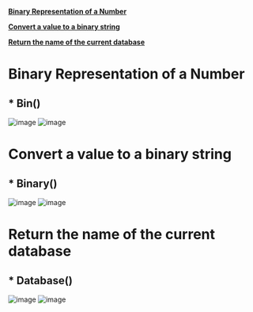 **[Binary Representation of a Number](#a1)**

**[Convert a value to a binary string](#a2)**

**[Return the name of the current database](#a3)**

#
#
#
#
#
#
#
#
#
#
#
#
#
#
#
#
#
#
#
#
#





<a id="a1"></a>
# Binary Representation of a Number
## * Bin()
![image](https://user-images.githubusercontent.com/60442877/212742677-5f928e5a-b77d-4001-8810-b5aa4bd92af1.png)
![image](https://user-images.githubusercontent.com/60442877/212742702-3d1fb27a-35ed-4b6c-ace0-fae60e21cdc0.png)

<a id="a2"></a>
# Convert a value to a binary string
## * Binary()
![image](https://user-images.githubusercontent.com/60442877/212743470-74256715-94c4-49e4-8d9e-fe93e31ba1fa.png)
![image](https://user-images.githubusercontent.com/60442877/212743532-2980c433-d285-4fe8-9e04-1bb0c0b35eff.png)

<a id="a3"></a>
# Return the name of the current database
## * Database()
![image](https://user-images.githubusercontent.com/60442877/212745003-97571221-a20b-4285-b8b1-ab555b12c026.png)
![image](https://user-images.githubusercontent.com/60442877/212745029-ed5778b5-df29-4d98-9978-3d1cb74ed995.png)



